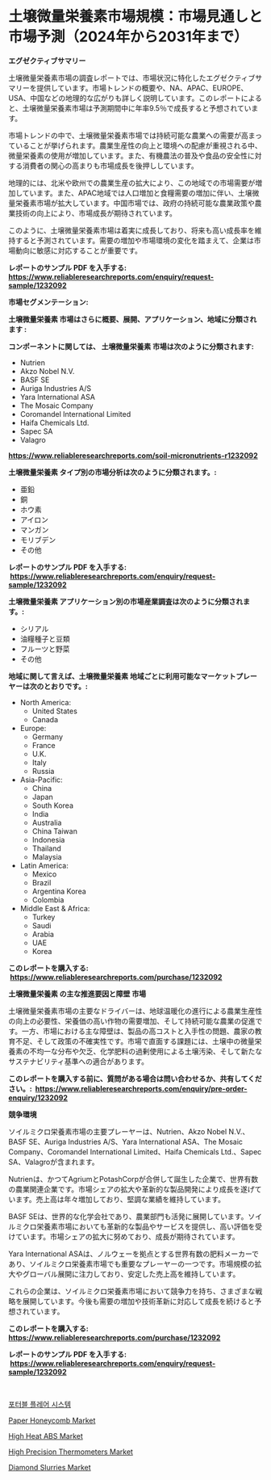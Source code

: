 <p><h1>土壌微量栄養素市場規模：市場見通しと市場予測（2024年から2031年まで）</h1></p><p><strong>エグゼクティブサマリー</strong></p>
<p><p>土壌微量栄養素市場の調査レポートでは、市場状況に特化したエグゼクティブサマリーを提供しています。市場トレンドの概要や、NA、APAC、EUROPE、USA、中国などの地理的な広がりも詳しく説明しています。このレポートによると、土壌微量栄養素市場は予測期間中に年率9.5％で成長すると予想されています。</p><p>市場トレンドの中で、土壌微量栄養素市場では持続可能な農業への需要が高まっていることが挙げられます。農業生産性の向上と環境への配慮が重視される中、微量栄養素の使用が増加しています。また、有機農法の普及や食品の安全性に対する消費者の関心の高まりも市場成長を後押ししています。</p><p>地理的には、北米や欧州での農業生産の拡大により、この地域での市場需要が増加しています。また、APAC地域では人口増加と食糧需要の増加に伴い、土壌微量栄養素市場が拡大しています。中国市場では、政府の持続可能な農業政策や農業技術の向上により、市場成長が期待されています。</p><p>このように、土壌微量栄養素市場は着実に成長しており、将来も高い成長率を維持すると予測されています。需要の増加や市場環境の変化を踏まえて、企業は市場動向に敏感に対応することが重要です。</p></p>
<p><strong>レポートのサンプル PDF を入手する: <a href="https://www.reliableresearchreports.com/enquiry/request-sample/1232092">https://www.reliableresearchreports.com/enquiry/request-sample/1232092</a></strong></p>
<p><strong>市場セグメンテーション:</strong></p>
<p><strong> 土壌微量栄養素 市場はさらに概要、展開、アプリケーション、地域に分類されます :</strong></p>
<p><strong>コンポーネントに関しては、 土壌微量栄養素 市場は次のように分類されます: &nbsp;</strong></p>
<p><ul><li>Nutrien</li><li>Akzo Nobel N.V.</li><li>BASF SE</li><li>Auriga Industries A/S</li><li>Yara International ASA</li><li>The Mosaic Company</li><li>Coromandel International Limited</li><li>Haifa Chemicals Ltd.</li><li>Sapec SA</li><li>Valagro</li></ul></p>
<p><strong><a href="https://www.reliableresearchreports.com/soil-micronutrients-r1232092">https://www.reliableresearchreports.com/soil-micronutrients-r1232092</a></strong></p>
<p><strong> 土壌微量栄養素 タイプ別の市場分析は次のように分類されます。:</strong></p>
<p><ul><li>亜鉛</li><li>銅</li><li>ホウ素</li><li>アイロン</li><li>マンガン</li><li>モリブデン</li><li>その他</li></ul></p>
<p><strong>レポートのサンプル PDF を入手する: &nbsp;<a href="https://www.reliableresearchreports.com/enquiry/request-sample/1232092">https://www.reliableresearchreports.com/enquiry/request-sample/1232092</a></strong></p>
<p><strong> 土壌微量栄養素 アプリケーション別の市場産業調査は次のように分類されます。:</strong></p>
<p><ul><li>シリアル</li><li>油糧種子と豆類</li><li>フルーツと野菜</li><li>その他</li></ul></p>
<p><strong>地域に関して言えば、土壌微量栄養素 地域ごとに利用可能なマーケットプレーヤーは次のとおりです。:</strong></p>
<p><ul>
    <li>
        North America:
        <ul>
            <li>United States</li>
            <li>Canada</li>
        </ul>
    </li>
    <li>
        Europe:
        <ul>
            <li>Germany</li>
            <li>France</li>
            <li>U.K.</li>
            <li>Italy</li>
            <li>Russia</li>
        </ul>
    </li>
    <li>
        Asia-Pacific:
        <ul>
            <li>China</li>
            <li>Japan</li>
            <li>South Korea</li>
            <li>India</li>
            <li>Australia</li>
            <li>China Taiwan</li>
            <li>Indonesia</li>
            <li>Thailand</li>
            <li>Malaysia</li>
        </ul>
    </li>
    <li>
        Latin America:
        <ul>
            <li>Mexico</li>
            <li>Brazil</li>
            <li>Argentina Korea</li>
            <li>Colombia</li>
        </ul>
    </li>
    <li>
        Middle East & Africa:
        <ul>
            <li>Turkey</li>
            <li>Saudi</li>
            <li>Arabia</li>
            <li>UAE</li>
            <li>Korea</li>
        </ul>
    </li>
    </ul></p>
<p><strong>このレポートを購入する: &nbsp;<a href="https://www.reliableresearchreports.com/purchase/1232092">https://www.reliableresearchreports.com/purchase/1232092</a></strong></p>
<p><strong>土壌微量栄養素 の主な推進要因と障壁 市場</strong></p>
<p><p>土壌微量栄養素市場の主要なドライバーは、地球温暖化の進行による農業生産性の向上の必要性、栄養価の高い作物の需要増加、そして持続可能な農業の促進です。一方、市場における主な障壁は、製品の高コストと入手性の問題、農家の教育不足、そして政策の不確実性です。市場で直面する課題には、土壌中の微量栄養素の不均一な分布や欠乏、化学肥料の過剰使用による土壌汚染、そして新たなサステナビリティ基準への適合があります。</p></p>
<p><strong>このレポートを購入する前に、質問がある場合は問い合わせるか、共有してください。:&nbsp; <a href="https://www.reliableresearchreports.com/enquiry/pre-order-enquiry/1232092">https://www.reliableresearchreports.com/enquiry/pre-order-enquiry/1232092</a></strong></p>
<p><strong>競争環境</strong></p>
<p><p>ソイルミクロ栄養素市場の主要プレーヤーは、Nutrien、Akzo Nobel N.V.、BASF SE、Auriga Industries A/S、Yara International ASA、The Mosaic Company、Coromandel International Limited、Haifa Chemicals Ltd.、Sapec SA、Valagroが含まれます。 </p><p>Nutrienは、かつてAgriumとPotashCorpが合併して誕生した企業で、世界有数の農業関連企業です。市場シェアの拡大や革新的な製品開発により成長を遂げています。売上高は年々増加しており、堅調な業績を維持しています。</p><p>BASF SEは、世界的な化学会社であり、農業部門も活発に展開しています。ソイルミクロ栄養素市場においても革新的な製品やサービスを提供し、高い評価を受けています。市場シェアの拡大に努めており、成長が期待されています。</p><p>Yara International ASAは、ノルウェーを拠点とする世界有数の肥料メーカーであり、ソイルミクロ栄養素市場でも重要なプレーヤーの一つです。市場規模の拡大やグローバル展開に注力しており、安定した売上高を維持しています。</p><p>これらの企業は、ソイルミクロ栄養素市場において競争力を持ち、さまざまな戦略を展開しています。今後も需要の増加や技術革新に対応して成長を続けると予想されています。</p></p>
<p><strong>このレポートを購入する: &nbsp; <a href="https://www.reliableresearchreports.com/purchase/1232092">https://www.reliableresearchreports.com/purchase/1232092</a></strong></p>
<p><strong>レポートのサンプル PDF を入手する: &nbsp;<a href="https://www.reliableresearchreports.com/enquiry/request-sample/1232092">https://www.reliableresearchreports.com/enquiry/request-sample/1232092</a></strong><strong></strong></p>
<p>&nbsp;</p>
<p><p><a href="https://github.com/KellyLyncyh543964/Market-Research-Report-List-1/blob/main/944255820378.md">포터블 플레어 시스템</a></p><p><a href="https://issuu.com/reportprime-2/docs/paper-honeycomb-market-size-2030.pptx">Paper Honeycomb Market</a></p><p><a href="https://www.linkedin.com/pulse/high-heat-abs-market-research-report-provides-thorough-oyzae?trackingId=8R72CrcX8bZ%2FtP%2BsgmKVOg%3D%3D">High Heat ABS Market</a></p><p><a href="https://github.com/markusgodoy/Market-Research-Report-List-2/blob/main/high-precision-thermometers-market.md">High Precision Thermometers Market</a></p><p><a href="https://issuu.com/reportprime-2/docs/diamond-slurries-market-size-2030.pptx">Diamond Slurries Market</a></p></p>